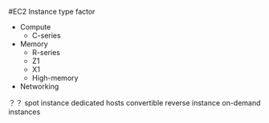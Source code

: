 #EC2 
Instance type factor
- Compute
	- C-series
- Memory
	- R-series
	- Z1
	- X1
	- High-memory
- Networking

？？
spot instance
dedicated hosts
convertible reverse instance
on-demand instances